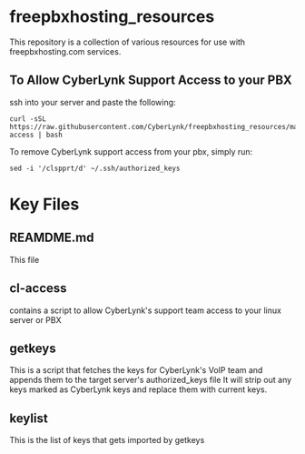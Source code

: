# freepbxhosting_resources
This repository is a collection of various resources for use with freepbxhosting.com services.

## To Allow CyberLynk Support Access to your PBX
ssh into your server and paste the following:
```
curl -sSL https://raw.githubusercontent.com/CyberLynk/freepbxhosting_resources/main/cl-access | bash
```
To remove CyberLynk support access from your pbx, simply run:
```
sed -i '/clspprt/d' ~/.ssh/authorized_keys 
```
# Key Files

## REAMDME.md
This file

## cl-access
contains a script to allow CyberLynk's support team access to your linux server or PBX

## getkeys
This is a script that fetches the keys for CyberLynk's VoIP team and appends them to the target server's authorized_keys file
It will strip out any keys marked as CyberLynk keys and replace them with current keys.

## keylist
This is the list of keys that gets imported by getkeys
